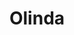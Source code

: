 ---
title:  "Olinda"
team: "Sanskruti Landage |  Snehal Gaikwad |  Prateek Pagore | Pratik Bansode"
tags: VR Mobile Unity

video_provider: "youtube"
video_id:

header:
    teaser: /assets/img/projects/2022/course_project_image10.jpg

overview: Details Coming Soon...


project-link: 

active: "yes"
type: "course"
year: "2022"

---